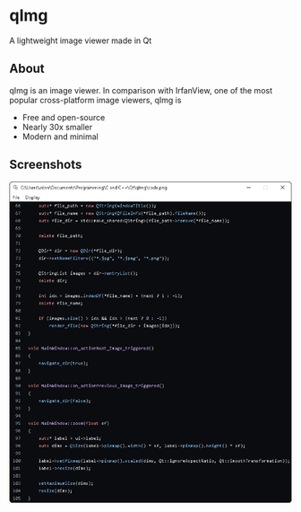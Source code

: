 # qImg
A lightweight image viewer made in Qt

## About
qImg is an image viewer. In comparison with IrfanView, one of the most popular cross-platform image viewers, qImg is
- Free and open-source
- Nearly 30x smaller
- Modern and minimal

## Screenshots
![](screenshot.png)
